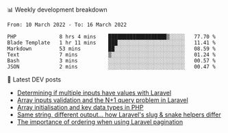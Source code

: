 📊 Weekly development breakdown
<!--START_SECTION:waka-->

```text
From: 10 March 2022 - To: 16 March 2022

PHP              8 hrs 4 mins    ███████████████████▒░░░░░   77.70 %
Blade Template   1 hr 11 mins    ███░░░░░░░░░░░░░░░░░░░░░░   11.41 %
Markdown         53 mins         ██░░░░░░░░░░░░░░░░░░░░░░░   08.59 %
Text             7 mins          ▒░░░░░░░░░░░░░░░░░░░░░░░░   01.24 %
Bash             3 mins          ░░░░░░░░░░░░░░░░░░░░░░░░░   00.57 %
JSON             2 mins          ░░░░░░░░░░░░░░░░░░░░░░░░░   00.47 %
```

<!--END_SECTION:waka-->

📕 Latest DEV posts
<!-- BLOG-POST-LIST:START -->
- [Determining if multiple inputs have values with Laravel](https://dev.to/michaelvickersuk/determining-if-multiple-inputs-have-values-with-laravel-km6)
- [Array inputs validation and the N+1 query problem in Laravel](https://dev.to/michaelvickersuk/array-inputs-validation-and-the-n1-query-problem-in-laravel-2agb)
- [Array initialisation and key data types in PHP](https://dev.to/michaelvickersuk/array-initialisation-and-key-data-types-in-php-1e5b)
- [Same string, different output... how Laravel&#39;s slug &amp; snake helpers differ](https://dev.to/michaelvickersuk/same-string-different-output-how-laravels-slug-snake-helpers-differ-1ccj)
- [The importance of ordering when using Laravel pagination](https://dev.to/michaelvickersuk/the-importance-of-ordering-when-using-laravel-pagination-1e37)
<!-- BLOG-POST-LIST:END -->
